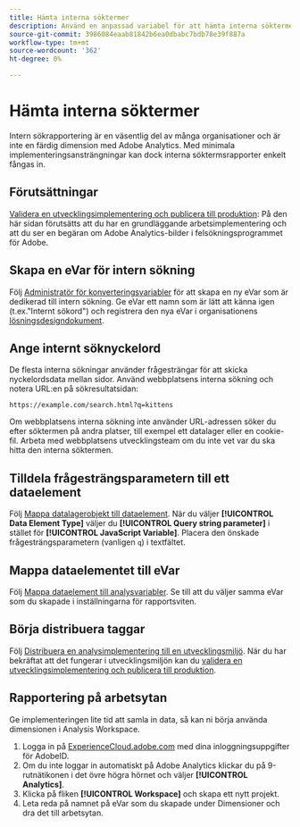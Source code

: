 ```yaml
---
title: Hämta interna söktermer
description: Använd en anpassad variabel för att hämta interna söktermer.
source-git-commit: 3986084eaab81842b6ea0dbabc7bdb78e39f887a
workflow-type: tm+mt
source-wordcount: '362'
ht-degree: 0%

---
```



# Hämta interna söktermer

Intern sökrapportering är en väsentlig del av många organisationer och är inte en färdig dimension med Adobe Analytics. Med minimala implementeringsansträngningar kan dock interna söktermsrapporter enkelt fångas in.

## Förutsättningar

[Validera en utvecklingsimplementering och publicera till produktion](../launch/validate-publish-prod.md): På den här sidan förutsätts att du har en grundläggande arbetsimplementering och att du ser en begäran om Adobe Analytics-bilder i felsökningsprogrammet för Adobe.

## Skapa en eVar för intern sökning

Följ [Administratör för konverteringsvariabler](/help/admin/admin/conversion-var-admin/conversion-var-admin.md) för att skapa en ny eVar som är dedikerad till intern sökning. Ge eVar ett namn som är lätt att känna igen (t.ex.&quot;Internt sökord&quot;) och registrera den nya eVar i organisationens [lösningsdesigndokument](../prepare/solution-design.md).

## Ange internt söknyckelord

De flesta interna sökningar använder frågesträngar för att skicka nyckelordsdata mellan sidor. Använd webbplatsens interna sökning och notera URL:en på sökresultatsidan:

`https://example.com/search.html?q=kittens`

Om webbplatsens interna sökning inte använder URL-adressen söker du efter söktermen på andra platser, till exempel ett datalager eller en cookie-fil. Arbeta med webbplatsens utvecklingsteam om du inte vet var du ska hitta den interna söktermen.

## Tilldela frågesträngsparametern till ett dataelement

Följ [Mappa datalagerobjekt till dataelement](../launch/layer-to-elements.md). När du väljer **[!UICONTROL Data Element Type]** väljer du **[!UICONTROL Query string parameter]** i stället för **[!UICONTROL JavaScript Variable]**. Placera den önskade frågesträngsparametern (vanligen `q`) i textfältet.

## Mappa dataelementet till eVar

Följ [Mappa dataelement till analysvariabler](../launch/elements-to-variable.md). Se till att du väljer samma eVar som du skapade i inställningarna för rapportsviten.

## Börja distribuera taggar

Följ [Distribuera en analysimplementering till en utvecklingsmiljö](../launch/deploy-dev.md). När du har bekräftat att det fungerar i utvecklingsmiljön kan du [validera en utvecklingsimplementering och publicera till produktion](../launch/validate-publish-prod.md).

## Rapportering på arbetsytan

Ge implementeringen lite tid att samla in data, så kan ni börja använda dimensionen i Analysis Workspace.

1. Logga in på [ExperienceCloud.adobe.com](https://experiencecloud.adobe.com) med dina inloggningsuppgifter för AdobeID.
2. Om du inte loggar in automatiskt på Adobe Analytics klickar du på 9-rutnätikonen i det övre högra hörnet och väljer **[!UICONTROL Analytics]**.
3. Klicka på fliken **[!UICONTROL Workspace]** och skapa ett nytt projekt.
4. Leta reda på namnet på eVar som du skapade under Dimensioner och dra det till arbetsytan.
